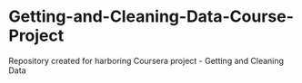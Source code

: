 # Getting-and-Cleaning-Data-Course-Project
Repository created for harboring Coursera project - Getting and Cleaning Data
